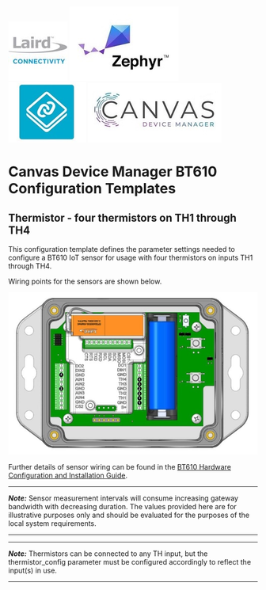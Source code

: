 [![Laird Connectivity](../../../images/laird_connectivity_logo.jpg)](https://www.lairdconnect.com/)
[![Zephyr RTOS](../../../images/zephyr_logo.jpg)](https://www.zephyrproject.org/)
[![Nordic Connect SDK](../../../images/ncs_logo.jpg)](https://www.nordicsemi.com/Products/Development-software/nrf-connect-sdk)
[![Canvas Device Manager](../../../images/canvas_logo.jpg)](https://www.lairdconnect.com/iot-software/canvas-device-manager)

# Canvas Device Manager BT610 Configuration Templates

## Thermistor - four thermistors on TH1 through TH4

This configuration template defines the parameter settings needed to configure a BT610 IoT sensor for usage with four thermistors on inputs TH1 through TH4.

Wiring points for the sensors are shown below.

![BT610 IoT Sensor thermistor sensor wiring points](images/thermistor_-_four_thermistors_on_TH1_through_TH4.jpg)

Further details of sensor wiring can be found in the [BT610 Hardware Configuration and Installation Guide][BT610 Hardware Configuration and Installation Guide].

---
**_Note:_** Sensor measurement intervals will consume increasing gateway bandwidth with decreasing duration. The values provided here are for illustrative purposes only and should be evaluated for the purposes of the local system requirements.

---

---
**_Note:_** Thermistors can be connected to any TH input, but the thermistor_config parameter must be configured accordingly to reflect the input(s) in use.

---

[BT610 Hardware Configuration and Installation Guide]: <https://www.lairdconnect.com/documentation/bt610-hardware-configuration-and-installation-guide>
